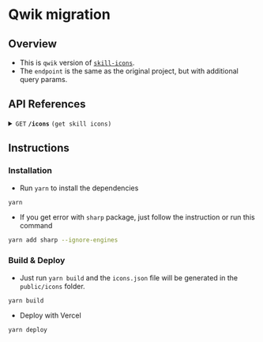 # Qwik migration

## Overview

- This is `qwik` version of [`skill-icons`](https://github.com/tandpfun/skill-icons).
- The `endpoint` is the same as the original project, but with additional query params.

## API References

<details>
 <summary><code>GET</code> <code><b>/icons</b></code> <code>(get skill icons)</code></summary>

### Parameters

> | param          | data type | type       | value                             | description                                                    |
> | :------------- | :-------- | ---------- | :-------------------------------- | -------------------------------------------------------------- |
> | `i`            | `String`  | `required` | can be `all`, `js`, or `html,css` | name of icon(s) to be render,                                  |
> | `t`, `theme`   | `String`  |            | `default: dark`                   | icon theme to be `light` or `dark`                             |
> | `perline`      | `Int`     |            | `default: 15` `min: 1` `max: 50`  | num icons per line                                             |
> | `gap`          | `Int`     |            | `default: 0` `min: 0` `max: 100`  | gap between icons                                              |
> | `p`, `padding` | `Int`     |            | `default: 0` `min: 0` `max: 100`  | padding around wrapper                                         |
> | `px`           | `Int`     |            | `default: 0` `min: 0` `max: 100`  | horizontal padding (will be overwritten when `padding` is set) |
> | `py`           | `Int`     |            | `default: 0` `min: 0` `max: 100`  | vertical padding (will be overwritten when `padding` is set)   |

### Responses

> | http code | content-type       | response                                                  |
> | --------- | ------------------ | --------------------------------------------------------- |
> | `200`     | `image/svg+xml`    |
> | `400`     | `application/json` | `{ msg: "You didn't specify any icons!" }`                |
> | `400`     | `application/json` | `{ msg: '"theme" must be either "light" or "dark"' }`     |
> | `400`     | `application/json` | `{ msg: '"perline" must be a number in range [1..50]' }`  |
> | `400`     | `application/json` | `{ msg: '"gap" must be a number in range [0..100]' }`     |
> | `400`     | `application/json` | `{ msg: '"padding" must be a number in range [0..100]' }` |
> | `400`     | `application/json` | `{ msg: '"px" must be a number in range [0..100]' }`      |
> | `400`     | `application/json` | `{ msg: '"py" must be a number in range [0..100]' }`      |
> | `400`     | `application/json` | `{ msg: "You didn't format the icons param correctly!" }` |
> | `500`     | `application/json` | `{ err: any }`                                            |

### Example request

> ```
>  http://localhost:5173/icons?i=html,css,js&theme=light&perline=5&gap=5&padding=10
> ```
>
> ![example1](https://skill-icons-livid.vercel.app/icons?i=html,css,js&theme=light&perline=5&gap=5&padding=10)

</details>

## Instructions

### Installation

- Run `yarn` to install the dependencies

```bash
yarn
```

- If you get error with `sharp` package, just follow the instruction or run this command

```bash
yarn add sharp --ignore-engines
```

### Build & Deploy

- Just run `yarn build` and the `icons.json` file will be generated in the `public/icons` folder.

```bash
yarn build
```

- Deploy with Vercel

```bash
yarn deploy
```
